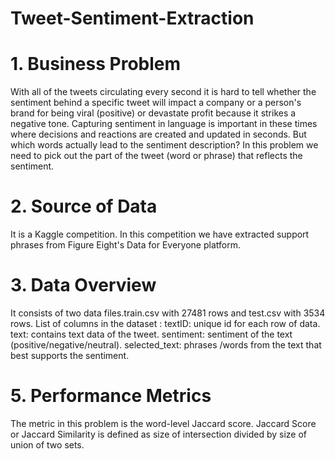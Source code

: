# Tweet-Sentiment-Extraction

# 1. Business Problem 

With all of the tweets circulating every second it is hard to tell whether the sentiment behind a specific tweet will impact a company or a person's brand for being viral (positive) or devastate profit because it strikes a negative tone. Capturing sentiment in language is important in these times where decisions and reactions are created and updated in seconds. But which words actually lead to the sentiment description? In this problem we need to pick out the part of the tweet (word or phrase) that reflects the sentiment.

# 2. Source of Data
It is a Kaggle competition. In this competition we have extracted support phrases from Figure Eight's Data for Everyone platform. 

# 3. Data Overview 
It consists of two data files.train.csv with 27481 rows and test.csv with 3534 rows.
List of columns in the dataset :
textID: unique id for each row of data.
text: contains text data of the tweet.
sentiment: sentiment of the text (positive/negative/neutral).
selected_text: phrases /words from the text that best supports the sentiment.

# 5. Performance Metrics
The metric in this problem is the word-level Jaccard score. Jaccard Score or Jaccard Similarity is defined as size of intersection divided by size of union of two sets.



